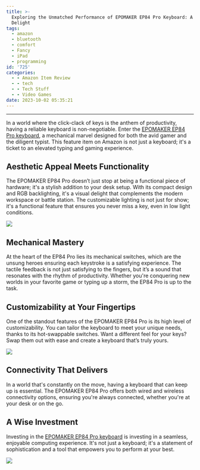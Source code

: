 ```yaml
---
title: >-
  Exploring the Unmatched Performance of EPOMAKER EP84 Pro Keyboard: A Gamer’s
  Delight
tags:
  - amazon
  - bluetooth
  - comfort
  - Fancy
  - iPad
  - programming
id: '725'
categories:
  - - Amazon Item Review
  - - tech
  - - Tech Stuff
  - - Video Games
date: 2023-10-02 05:35:21
---
```


* * *

In a world where the click-clack of keys is the anthem of productivity, having a reliable keyboard is non-negotiable. Enter the [EPOMAKER EP84 Pro keyboard](https://www.amazon.com/dp/B0B56CM1D7/ref=cm_sw_r_as_gl_api_gl_i_D7A3PQ84X58DNPF257PW?linkCode=ml1&tag=techdonecheap-20), a mechanical marvel designed for both the avid gamer and the diligent typist. This feature item on Amazon is not just a keyboard; it's a ticket to an elevated typing and gaming experience.

## Aesthetic Appeal Meets Functionality

The EPOMAKER EP84 Pro doesn’t just stop at being a functional piece of hardware; it's a stylish addition to your desk setup. With its compact design and RGB backlighting, it's a visual delight that complements the modern workspace or battle station. The customizable lighting is not just for show; it's a functional feature that ensures you never miss a key, even in low light conditions.

![](http://techdonecheap.com/blog/wp-content/uploads/2023/10/61kvozx5mvl.__ac_sx300_sy300_ql70_fmwebp_-1.jpg)

## Mechanical Mastery

At the heart of the EP84 Pro lies its mechanical switches, which are the unsung heroes ensuring each keystroke is a satisfying experience. The tactile feedback is not just satisfying to the fingers, but it’s a sound that resonates with the rhythm of productivity. Whether you're conquering new worlds in your favorite game or typing up a storm, the EP84 Pro is up to the task.

## Customizability at Your Fingertips

One of the standout features of the EPOMAKER EP84 Pro is its high level of customizability. You can tailor the keyboard to meet your unique needs, thanks to its hot-swappable switches. Want a different feel for your keys? Swap them out with ease and create a keyboard that’s truly yours.

![](http://techdonecheap.com/blog/wp-content/uploads/2023/10/71k0ll-wbtl._ac_sx679_-300x300.jpg)

## Connectivity That Delivers

In a world that's constantly on the move, having a keyboard that can keep up is essential. The EPOMAKER EP84 Pro offers both wired and wireless connectivity options, ensuring you're always connected, whether you're at your desk or on the go.

## A Wise Investment

Investing in the [EPOMAKER EP84 Pro keyboard](https://www.amazon.com/dp/B0B56CM1D7/ref=cm_sw_r_as_gl_api_gl_i_D7A3PQ84X58DNPF257PW?linkCode=ml1&tag=techdonecheap-20) is investing in a seamless, enjoyable computing experience. It's not just a keyboard; it's a statement of sophistication and a tool that empowers you to perform at your best.

![](http://techdonecheap.com/blog/wp-content/uploads/2023/10/71b4q4jrc6l._ac_sx679_-300x300.jpg)